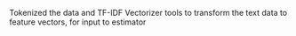 Tokenized the data and TF-IDF Vectorizer tools to transform the text data to feature vectors, for input to estimator
